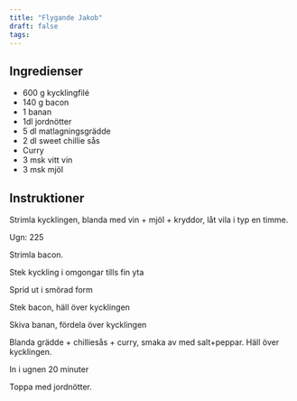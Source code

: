 ```yaml
---
title: "Flygande Jakob"
draft: false
tags:
---
```


## Ingredienser
 - 600 g kycklingfilé
 - 140 g bacon
 - 1 banan
 - 1dl jordnötter
 - 5 dl matlagningsgrädde
 - 2 dl sweet chillie sås
 - Curry
 - 3 msk vitt vin
 - 3 msk mjöl

## Instruktioner
Strimla kycklingen, blanda med vin + mjöl + kryddor, låt vila i typ en timme.

Ugn: 225

Strimla bacon.

Stek kyckling i omgongar tills fin yta

Sprid ut i smörad form

Stek bacon, häll över kycklingen

Skiva banan, fördela över kycklingen

Blanda grädde + chilliesås + curry, smaka av med salt+peppar. Häll över kycklingen.

In i ugnen 20 minuter

Toppa med jordnötter.
